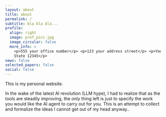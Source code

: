 ```yaml
---
layout: about
title: about
permalink: /
subtitle: bla bla bla...
profile:
  align: right
  image: prof_picc.jpg
  image_circular: false
  more_info: >
    <p>555 your office number</p> <p>123 your address street</p> <p>Your City,
    State 12345</p>
news: false
selected_papers: false
social: false
---
```

This is my personal website.

In the wake of the latest AI revolution (LLM hype), I had to realize that as the tools are steadily improving, the only thing left is just to specify the work you would like the AI agent to carry out for you. This is an attempt to collect and formalize the ideas I cannot get out of my head anyway..